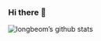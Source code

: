 ### Hi there :wave:
![longbeom’s github stats](https://github-readme-stats.vercel.app/api?username=YKW93&show_icons=true&theme=merko)
